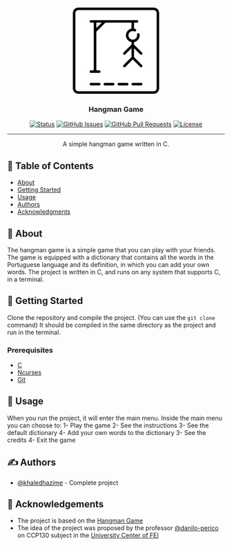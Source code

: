 <p align="center">
  <a href="" rel="noopener">
 <img width=200px height=200px src="https://github.com/khaledhazime/hangman-game/blob/main/resources/img/hangman-game.png" alt="Hangman Game Logo"></a>
</p>

<h3 align="center">Hangman Game</h3>

<div align="center">

[![Status](https://img.shields.io/badge/status-active-success.svg)]()
[![GitHub Issues](https://img.shields.io/github/issues/kylelobo/The-Documentation-Compendium.svg)](https://github.com/khaledhazime/hangman-game/issues)
[![GitHub Pull Requests](https://img.shields.io/github/issues-pr/kylelobo/The-Documentation-Compendium.svg)](https://github.com/khaledhazime/hangman-game/pulls)
[![License](https://img.shields.io/badge/license-MIT-blue.svg)](/LICENSE)

</div>

---

<p align="center"> A simple hangman game written in C.
    <br> 
</p>

## 📝 Table of Contents

- [About](#about)
- [Getting Started](#getting_started)
- [Usage](#usage)
- [Authors](#authors)
- [Acknowledgments](#acknowledgement)

## 🧐 About <a name = "about"></a>

The hangman game is a simple game that you can play with your friends.
The game is equipped with a dictionary that contains all the words in the Portuguese language and its definition, in which you can add your own words.
The project is written in C, and runs on any system that supports C, in a terminal.

## 🏁 Getting Started <a name = "getting_started"></a>

Clone the repository and compile the project. (You can use the `git clone` command)
It should be compiled in the same directory as the project and run in the terminal.

### Prerequisites
- [C](https://en.wikipedia.org/wiki/C_(programming_language))
- [Ncurses](https://en.wikipedia.org/wiki/Ncurses)
- [Git](https://git-scm.com/)

## 🎈 Usage <a name="usage"></a>

When you run the project, it will enter the main menu.
Inside the main menu you can choose to:
1- Play the game
2- See the instructions
3- See the default dictionary
4- Add your own words to the dictionary
3- See the credits
4- Exit the game

## ✍️ Authors <a name = "authors"></a>

- [@khaledhazime](https://github.com/khaledhazime) - Complete project

## 🎉 Acknowledgements <a name = "acknowledgement"></a>

- The project is based on the [Hangman Game](https://en.wikipedia.org/wiki/Hangman_(game))
- The idea of the project was proposed by the professor [@danilo-perico](htps://github.com/danilo-perico) on CCP130 subject in the [University Center of FEI](https://www.fei.edu.br/)

